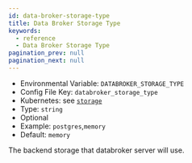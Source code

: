 ```yaml
---
id: data-broker-storage-type
title: Data Broker Storage Type
keywords:
  - reference
  - Data Broker Storage Type
pagination_prev: null
pagination_next: null
---
```


- Environmental Variable: `DATABROKER_STORAGE_TYPE`
- Config File Key: `databroker_storage_type`
- Kubernetes: see [`storage`](/docs/deploying/k8s/reference#storage)
- Type: `string`
- Optional
- Example: `postgres`,`memory`
- Default: `memory`

The backend storage that databroker server will use.
